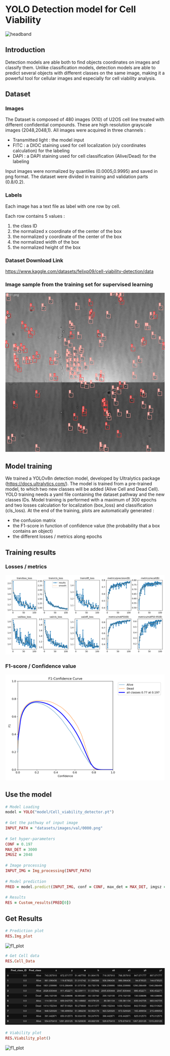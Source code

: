 # YOLO Detection model for Cell Viability
![headband](Other/headband.png)

## Introduction
Detection models are able both to find objects coordinates on images and classify them. Unlike classification models, detection models are able to predict several objects with different classes on the same image, making it a powerful tool for cellular images and especially for cell viability analysis.

## Dataset
### Images
The Dataset is composed of 480 images (X10) of U2OS cell line treated with different confidential compounds. These are high resolution grayscale images (2048,2048,1).
All images were acquired in three channels :
  - Transmitted light : the model  input
  - FITC : a DIOC staining used for cell localization (x/y coordinates calculation) for the labeling
  - DAPI : a DAPI staining used for cell classification (Alive/Dead) for the labeling

Input images were normalized by quantiles (0.0005,0.9995) and saved in png format. The dataset were divided in training and validation parts (0.8/0.2).

### Labels
Each image has a text file as label with one row by cell.

Each row contains 5 values :
  1. the class ID
  2. the normalized x coordinate of the center of the box
  3. the normalized y coordinate of the center of the box
  4. the normalized width of the box
  5. the normalized height of the box


### Dataset Download Link
https://www.kaggle.com/datasets/felixp09/cell-viability-detection/data


### Image sample from the training set for supervised learning
![batch_plot](plots/train_batch0.jpg)

## Model training
We trained a YOLOv8n detection model, developed by Ultralytics package (https://docs.ultralytics.com/). The model is trained from a pre-trained model, to which two new classes will be added (Alive Cell and Dead Cell).
YOLO training needs a yaml file containing the dataset pathway and the new classes IDs.
Model training is performed with a maximum of 300 epochs and two losses calculation for localization (box_loss) and classification (cls_loss).
At the end of the training, plots are automatically generated :
  - the confusion matrix
  - the F1-score in function of confidence value (the probability that a box contains an object)
  - the different losses / metrics along epochs

## Training results
### Losses / metrics
![res_plot](plots/results.png)
### F1-score / Confidence value
![f1_plot](plots/F1_curve.png)

## Use the model

```ruby
# Model Loading
model = YOLO("model/Cell_viability_detector.pt")

# Get the pathway of input image
INPUT_PATH = "datasets/images/val/0000.png"

# Set hyper-parameters
CONF = 0.197
MAX_DET = 3000
IMGSZ = 2048

# Image processing
INPUT_IMG = Img_processing(INPUT_PATH)

# Model prediction
PRED = model.predict(INPUT_IMG, conf = CONF, max_det = MAX_DET, imgsz = IMGSZ)

# Results
RES = Custom_results(PRED[0])
```
## Get Results

```ruby
# Prediction plot
RES.Img_plot
```

![f1_plot](Other/img_pred.png)

```ruby
# Get Cell data
RES.Cell_Data
```

![f1_plot](Other/Cell_Data.png)

```ruby
# Viability plot
RES.Viability_plot()
```

![f1_plot](Other/Viability_plot.png)
